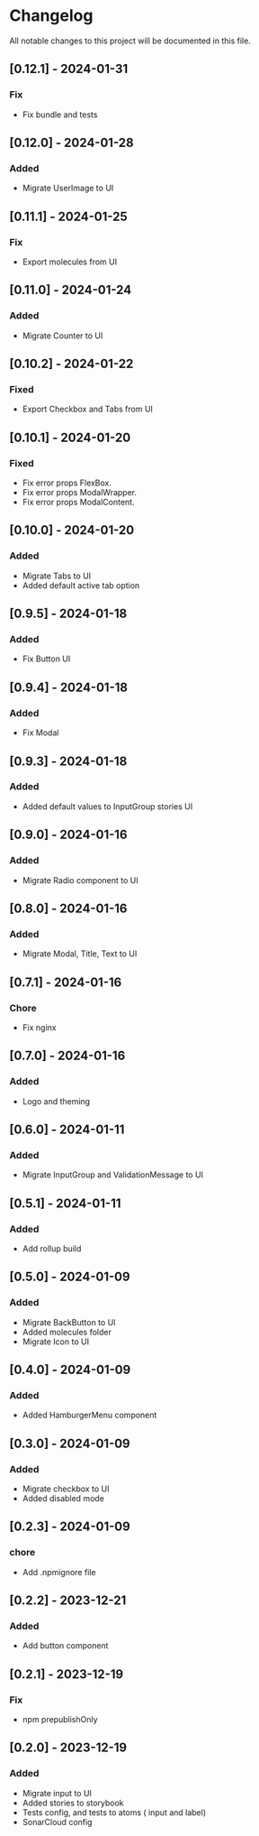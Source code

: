 # Changelog

All notable changes to this project will be documented in this file.

## [0.12.1] - 2024-01-31

### Fix

- Fix bundle and tests

## [0.12.0] - 2024-01-28

### Added

- Migrate UserImage to UI

## [0.11.1] - 2024-01-25

### Fix

- Export molecules from UI

## [0.11.0] - 2024-01-24

### Added

- Migrate Counter to UI

## [0.10.2] - 2024-01-22

### Fixed

- Export Checkbox and Tabs from UI

## [0.10.1] - 2024-01-20

### Fixed

- Fix error props FlexBox.
- Fix error props ModalWrapper.
- Fix error props ModalContent.

## [0.10.0] - 2024-01-20

### Added

- Migrate Tabs to UI
- Added default active tab option

## [0.9.5] - 2024-01-18

### Added

- Fix Button UI

## [0.9.4] - 2024-01-18

### Added

- Fix Modal

## [0.9.3] - 2024-01-18

### Added

- Added default values to InputGroup stories UI

## [0.9.0] - 2024-01-16

### Added

- Migrate Radio component to UI

## [0.8.0] - 2024-01-16

### Added

- Migrate Modal, Title, Text to UI

## [0.7.1] - 2024-01-16

### Chore

- Fix nginx

## [0.7.0] - 2024-01-16

### Added

- Logo and theming

## [0.6.0] - 2024-01-11

### Added

- Migrate InputGroup and ValidationMessage to UI

## [0.5.1] - 2024-01-11

### Added

- Add rollup build

## [0.5.0] - 2024-01-09

### Added

- Migrate BackButton to UI
- Added molecules folder
- Migrate Icon to UI

## [0.4.0] - 2024-01-09

### Added

- Added HamburgerMenu component

## [0.3.0] - 2024-01-09

### Added

- Migrate checkbox to UI
- Added disabled mode

## [0.2.3] - 2024-01-09

### chore

- Add .npmignore file

## [0.2.2] - 2023-12-21

### Added

- Add button component

## [0.2.1] - 2023-12-19

### Fix

- npm prepublishOnly

## [0.2.0] - 2023-12-19

### Added

- Migrate input to UI
- Added stories to storybook
- Tests config, and tests to atoms ( input and label)
- SonarCloud config
